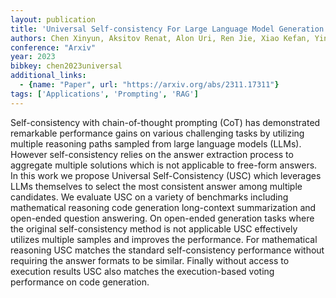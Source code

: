 ```yaml
---
layout: publication
title: 'Universal Self-consistency For Large Language Model Generation'
authors: Chen Xinyun, Aksitov Renat, Alon Uri, Ren Jie, Xiao Kefan, Yin Pengcheng, Prakash Sushant, Sutton Charles, Wang Xuezhi, Zhou Denny
conference: "Arxiv"
year: 2023
bibkey: chen2023universal
additional_links:
  - {name: "Paper", url: "https://arxiv.org/abs/2311.17311"}
tags: ['Applications', 'Prompting', 'RAG']
---
```

Self-consistency with chain-of-thought prompting (CoT) has demonstrated remarkable performance gains on various challenging tasks by utilizing multiple reasoning paths sampled from large language models (LLMs). However self-consistency relies on the answer extraction process to aggregate multiple solutions which is not applicable to free-form answers. In this work we propose Universal Self-Consistency (USC) which leverages LLMs themselves to select the most consistent answer among multiple candidates. We evaluate USC on a variety of benchmarks including mathematical reasoning code generation long-context summarization and open-ended question answering. On open-ended generation tasks where the original self-consistency method is not applicable USC effectively utilizes multiple samples and improves the performance. For mathematical reasoning USC matches the standard self-consistency performance without requiring the answer formats to be similar. Finally without access to execution results USC also matches the execution-based voting performance on code generation.
